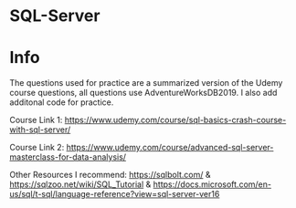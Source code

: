 # SQL-Server

# Info

The questions used for practice are a summarized version of the Udemy course questions, all questions use AdventureWorksDB2019. I also add additonal code for practice.

Course Link 1: https://www.udemy.com/course/sql-basics-crash-course-with-sql-server/  

Course Link 2: https://www.udemy.com/course/advanced-sql-server-masterclass-for-data-analysis/

Other Resources I recommend: https://sqlbolt.com/ & https://sqlzoo.net/wiki/SQL_Tutorial & https://docs.microsoft.com/en-us/sql/t-sql/language-reference?view=sql-server-ver16
